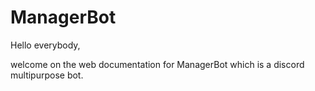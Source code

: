 # ManagerBot

Hello everybody,

welcome on the web documentation for ManagerBot which is a discord multipurpose bot. 


